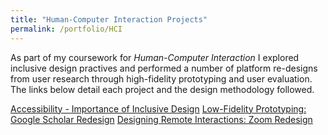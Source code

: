 ```yaml
---
title: "Human-Computer Interaction Projects"
permalink: /portfolio/HCI
---
```


As part of my coursework for *Human-Computer Interaction* I explored inclusive design practives and performed a number of platform re-designs from user research through high-fidelity prototyping and user evaluation. The links below detail each project and the design methodology followed. 

[Accessibility - Importance of Inclusive Design](/portfolio/HCI-Inclusive-Design-Blog)
[Low-Fidelity Prototyping: Google Scholar Redesign](/portfolio/HCI-Low-Fid-Protyping)
[Designing Remote Interactions: Zoom Redesign](/portfolio/HCI-Designing-Remote-Interactions)
